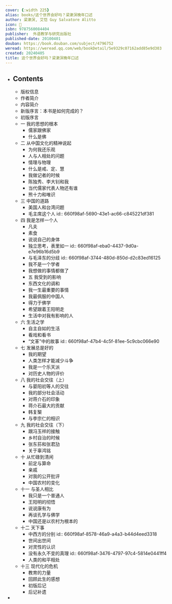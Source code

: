 ```yaml
---
cover: {:width 225}
alias: books/这个世界会好吗？梁漱溟晚年口述
author: 梁漱溟, 艾恺 Guy Salvatore Alitto
icon: 📖
isbn: 9787560084404
publisher:  外语教学与研究出版社
published-date: 20100401
douban: https://book.douban.com/subject/4796752
weread: https://weread.qq.com/web/bookDetail/5e9329c07162add85e9d303
created: 20240405
title: 这个世界会好吗？梁漱溟晚年口述
---
```

- ## Contents
  - 版权信息
  - 作者简介
  - 内容简介
  - 新版序言：本书是如何完成的？
  - 初版序言
  - 一 我的思想的根本
    - 儒家跟佛家
    - 什么是佛
  - 二 从中国文化的精神说起
    - 为何我还乐观
    - 人与人相处的问题
    - 情理与物理
    - 什么是戒、定、慧
    - 我做记者的时候
    - 陈独秀、李大钊和我
    - 当代儒家代表人物还有谁
    - 熊十力和唯识
  - 三 中国的道路
    - 美国人和台湾问题
    - 毛主席这个人
      id:: 660f98af-5690-43e1-ac66-c845221df381
  - 四 我是怎样一个人
    - 凡夫
    - 素食
    - 说说自己的身体
    - 独立思考，表里如一
      id:: 660f98af-eba0-4437-9d0a-e7e96b16d5b9
    - 与毛泽东的分歧
      id:: 660f98af-3744-480d-850d-d2c83ed16125
    - 我不是一个学者
    - 我想做的事情都做了
    - 五 我受到的影响
    - 东西文化的调和
    - 我一生最重要的事情
    - 我最佩服的中国人
    - 得力于佛学
    - 希望跟着王阳明走
    - 生活中对我有影响的人
  - 六 生活之学
    - 自主自如的生活
    - 看戏和看书
    - “文革”中的故事
      id:: 660f98af-47b4-4c5f-81ee-5c9cbc066e90
  - 七 发展总是好的
    - 我的期望
    - 人类怎样才能减少斗争
    - 我是一个乐天派
    - 对历史人物的评价
  - 八 我的社会交往（上）
    - 与晏阳初等人的交往
    - 我的部分社会活动
    - 对蒋介石的印象
    - 蒋介石最大的贡献
    - 韩复榘
    - 与李宗仁的相识
  - 九 我的社会交往（下）
    - 跟冯玉祥的接触
    - 乡村自治的时候
    - 张东荪和张君劢
    - 关于辜鸿铭
  - 十 从忙碌到清闲
    - 前定与算命
    - 亲戚
    - 对我的公开批评
    - 中国农村的变化
  - 十一 与圣人相比
    - 我只是一个普通人
    - 王阳明的彻悟
    - 说说康有为
    - 再谈孔学与佛学
    - 中国还是以农村为根本的
  - 十二 天下事
    - 中西方的分别
      id:: 660f98af-8578-46a9-a4a3-b44d4eed3318
    - 世间出世间
    - 对灵性的认识
    - 没有永久不变的真理
      id:: 660f98af-3476-4797-97c4-5814e0441ff4
    - 人类的和平相处
  - 十三 现代化的危机
    - 教育的力量
    - 回顾此生的感想
    - 初版后记
    - 后记补遗
-